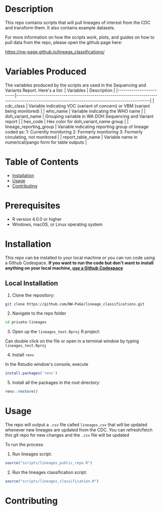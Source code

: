 # Description
This repo contains scripts that will pull lineages of interest from the CDC and transform them. It also contains example datasets.

For more information on how the scripts work, plots, and guides on how to pull data from the repo, please open the github page here:

https://nw-page.github.io/lineage_classifications/ 

# Variables Produced
The variables produced by the scripts are used in the Sequencing and Variants Report. Here's a list:
| Variables               | Description                                                                                                                                      |
|-------------------------|--------------------------------------------------------------------------------------------------------------------------------------------------|
| cdc_class               | Variable indicating VOC (variant of concern) or VBM (variant being monitored)                                                                    |
| who_name                | Variable indicating the WHO name                                                                                                                 |
| doh_variant_name        | Grouping variable in WA DOH Sequencing and Variant report                                                                                        |
| hex_code                | Hex color for doh_variant_name group                                                                                                             |
| lineage_reporting_group | Variable indicating reporting group of lineage coded as:   1: Currently monitoring 2: Formerly monitoring 3: Formerly circulating, not monitored |
| report_table_name       | Variable name in numerical/pango form for table outputs                                                                                          |

# Table of Contents

-  [Installation](#installation)
-  [Usage](#usage)
-  [Contributing](#contributing)

# Prerequisites
-  R version 4.0.0 or higher
-  Windows, macOS, or Linux operating system

# Installation
This repo can be installed to your local machine or you can run code using a Github Codespace. **If you want to run the code but don't want to install anything on your local machine, [use a Github Codespace](#run-code-with-github-codespace)**

## Local Installation
1. Clone the repository:

  ```bash
  git clone https://github.com/NW-PaGe/lineage_classifications.git
  ```

2. Navigate to the repo folder

  ```bash
  cd private-lineages
  ```

3. Open up the `lineages_test.Rproj` R project:

  Can double click on the file or open in a terminal window by typing `lineages_test.Rproj`

4. Install `renv`

  In the Rstudio window's console, execute 
  
  ```R
  install.packages('renv')
  ```

5. Install all the packages in the root directory:

  ```R
  renv::restore()
  ```

# Usage

The repo will output a `.csv` file called `lineages.csv` that will be updated whenever new lineages are updated from the CDC. You can refresh/fetch this git repo for new changes and the `.csv` file will be updated

To run the process:

1. Run lineages script:

  ```R
  source("scripts/lineages_public_repo.R")
  ```
2. Run the lineages classification script:
  ```R
  source("scripts/lineages_classification.R")
  ```

# Contributing






